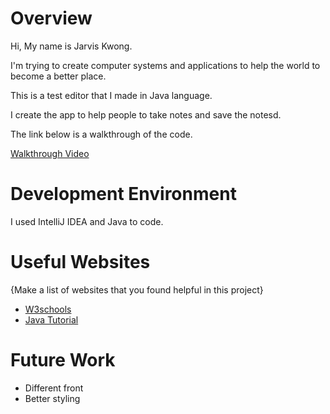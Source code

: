 # Overview

Hi, My name is Jarvis Kwong.

I'm trying to create computer systems and applications to help the world to become a better place.

This is a test editor that I made in Java language.

I create the app to help people to take notes and save the notesd.

The link below is a walkthrough of the code.

[Walkthrough Video](https://youtu.be/GIgEI-bb8h4)

# Development Environment

I used IntelliJ IDEA and Java to code.

# Useful Websites

{Make a list of websites that you found helpful in this project}

- [W3schools](https://www.w3schools.com/java/)
- [Java Tutorial](https://www.tutorialspoint.com/java/index.htm)

# Future Work

- Different front
- Better styling
